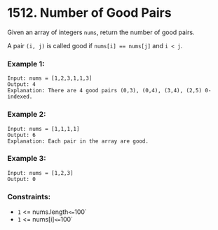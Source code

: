 # 1512. Number of Good Pairs

Given an array of integers `nums`, return the number of good pairs.

A pair `(i, j)` is called good if `nums[i] == nums[j]` and `i < j`.

### Example 1:

```
Input: nums = [1,2,3,1,1,3]
Output: 4
Explanation: There are 4 good pairs (0,3), (0,4), (3,4), (2,5) 0-indexed.
```

### Example 2:

```
Input: nums = [1,1,1,1]
Output: 6
Explanation: Each pair in the array are good.
```

### Example 3:

```
Input: nums = [1,2,3]
Output: 0
```

### Constraints:

- `1` <= nums.length` <= `100`
- `1` <= nums[i]` <= `100`
